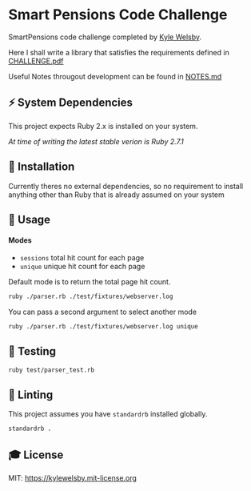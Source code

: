 # Smart Pensions Code Challenge

SmartPensions code challenge completed by [Kyle Welsby](https://github.com/kylewelsby).

Here I shall write a library that satisfies the requirements defined in [CHALLENGE.pdf](./CHALLENGE.pdf)

Useful Notes througout development can be found in [NOTES.md](./NOTES.md)

## ⚡️ System Dependencies
This project expects Ruby 2.x is installed on your system. 

_At time of writing the latest stable verion is Ruby 2.7.1_

## 🎲 Installation

Currently theres no external dependencies, so no requirement to install anything other than Ruby that is already assumed on your system

## 🎯 Usage

#### Modes

- `sessions` total hit count for each page
- `unique` unique hit count for each page

Default mode is to return the total page hit count.
```bash
ruby ./parser.rb ./test/fixtures/webserver.log
```

You can pass a second argument to select another mode

```bash
ruby ./parser.rb ./test/fixtures/webserver.log unique
```

## 🤖 Testing

```bash
ruby test/parser_test.rb
```

## 🚨 Linting

This project assumes you have `standardrb` installed globally.

```bash
standardrb .
```

## 🎓 License
MIT: https://kylewelsby.mit-license.org